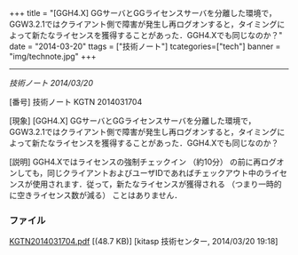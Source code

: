 +++
title = "[GGH4.X] GGサーバとGGライセンスサーバを分離した環境で，GGW3.2.1ではクライアント側で障害が発生し再ログオンすると，タイミングによって新たなライセンスを獲得することがあった．GGH4.Xでも同じなのか？"
date = "2014-03-20"
ttags = ["技術ノート"]
tcategories=["tech"]
banner = "img/technote.jpg"
+++

---------------------------------------------------------------------------------------------------------------------------------------------------------------------------------------------------

*技術ノート
2014/03/20*


[番号]
技術ノート KGTN 2014031704

[現象]
[GGH4.X]
GGサーバとGGライセンスサーバを分離した環境で，GGW3.2.1ではクライアント側で障害が発生し再ログオンすると，タイミングによって新たなライセンスを獲得することがあった．GGH4.Xでも同じなのか？

[説明]
GGH4.Xではライセンスの強制チェックイン （約10分）
の前に再ログオンしても，同じクライアントおよびユーザIDであればチェックアウト中のライセンスが使用されます．従って，新たなライセンスが獲得される
（つまり一時的に空きライセンス数が減る） ことはありません．


### ファイル





[KGTN2014031704.pdf](http://techreport.kitasp.net/attachments/download/1626/KGTN2014031704.pdf)
 [(48.7 KB)] [kitasp 技術センター, 2014/03/20
19:18]
